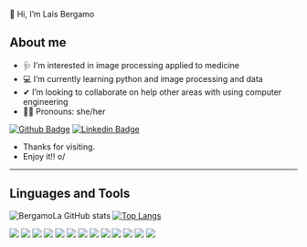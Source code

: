 
 👋  Hi, I’m Lais Bergamo 
 
 ## About me ##
- 🩺 I'm interested in image processing applied to medicine
- 💻 I’m currently learning python and image processing and data
- ✔ I’m looking to collaborate on help other areas with using computer engineering 
- 💪🏻 Pronouns: she/her


[![Github Badge](https://img.shields.io/badge/-Github-000?style=flat-square&logo=Github&logoColor=white&link=https://github.com/BergamoLa)](https://github.com/BergamoLa)
[![Linkedin Badge](https://img.shields.io/badge/-LinkedIn-blue?style=flat-square&logo=Linkedin&logoColor=white&link=https://www.linkedin.com/in/laiscbergamo/)](https://www.linkedin.com/in/laiscbergamo/)

- Thanks for visiting.
- Enjoy it!! o/
----------------------------------------------------------------------------------

## Linguages and Tools ##

![BergamoLa GitHub stats](https://github-readme-stats.vercel.app/api?username=BergamoLa&show_icons=true&theme=radical)
[![Top Langs](https://github-readme-stats.vercel.app/api/top-langs/?username=BergamoLa&show_icons=true&theme=radical&langs_count=5)](https://github.com/BergamoLa/github-readme-stats)


<code><img src="https://img.shields.io/badge/Python-3776AB?style=for-the-badge&logo=python&logoColor=white" /></code>
<code><img src="https://img.shields.io/badge/HTML5-E34F26?style=for-the-badge&logo=html5&logoColor=white" /></code>
<code><img src="https://img.shields.io/badge/CSS3-1572B6?style=for-the-badge&logo=css3&logoColor=white" /></code>
<code><img src="https://img.shields.io/badge/C%2B%2B-00599C?style=for-the-badge&logo=c%2B%2B&logoColor=white" /></code>
<code><img src="https://img.shields.io/badge/Dart-0175C2?style=for-the-badge&logo=dart&logoColor=white" /></code>
<code><img src="https://img.shields.io/badge/Java-ED8B00?style=for-the-badge&logo=java&logoColor=white"/></code>
<code><img src="https://img.shields.io/badge/PostgreSQL-316192?style=for-the-badge&logo=postgresql&logoColor=white"/></code>
<code><img src="https://img.shields.io/badge/Flutter-02569B?style=for-the-badge&logo=flutter&logoColor=white"/></code>
<code><img src="https://img.shields.io/badge/OpenCV-27338e?style=for-the-badge&logo=OpenCV&logoColor=white"/></code>
<code><img src="https://img.shields.io/badge/firebase-ffca28?style=for-the-badge&logo=firebase&logoColor=black"/></code>
<code><img src="https://img.shields.io/badge/Visual_Studio_Code-0078D4?style=for-the-badge&logo=visual%20studio%20code&logoColor=white"/></code>
<code><img src="https://img.shields.io/badge/Opera-FF1B2D?style=for-the-badge&logo=Opera&logoColor=white"/></code>
<code><img src="https://img.shields.io/badge/Safari-FF1B2D?style=for-the-badge&logo=Safari&logoColor=white"/></code>




<!---
BergamoLa/BergamoLa is a ✨ special ✨ repository because its `README.md` (this file) appears on your GitHub profile.
You can click the Preview link to take a look at your changes.
--->
